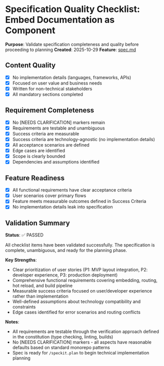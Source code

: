 # Specification Quality Checklist: Embed Documentation as Component

**Purpose**: Validate specification completeness and quality before proceeding to planning
**Created**: 2025-10-29
**Feature**: [spec.md](../spec.md)

## Content Quality

- [x] No implementation details (languages, frameworks, APIs)
- [x] Focused on user value and business needs
- [x] Written for non-technical stakeholders
- [x] All mandatory sections completed

## Requirement Completeness

- [x] No [NEEDS CLARIFICATION] markers remain
- [x] Requirements are testable and unambiguous
- [x] Success criteria are measurable
- [x] Success criteria are technology-agnostic (no implementation details)
- [x] All acceptance scenarios are defined
- [x] Edge cases are identified
- [x] Scope is clearly bounded
- [x] Dependencies and assumptions identified

## Feature Readiness

- [x] All functional requirements have clear acceptance criteria
- [x] User scenarios cover primary flows
- [x] Feature meets measurable outcomes defined in Success Criteria
- [x] No implementation details leak into specification

## Validation Summary

**Status**: ✅ PASSED

All checklist items have been validated successfully. The specification is complete, unambiguous, and ready for the planning phase.

**Key Strengths**:
- Clear prioritization of user stories (P1: MVP layout integration, P2: developer experience, P3: production deployment)
- Comprehensive functional requirements covering embedding, routing, hot reload, and build pipeline
- Measurable success criteria focused on user/developer experience rather than implementation
- Well-defined assumptions about technology compatibility and constraints
- Edge cases identified for error scenarios and routing conflicts

**Notes**:
- All requirements are testable through the verification approach defined in the constitution (type checking, linting, builds)
- No [NEEDS CLARIFICATION] markers - all aspects have reasonable defaults based on standard monorepo patterns
- Spec is ready for `/speckit.plan` to begin technical implementation planning

